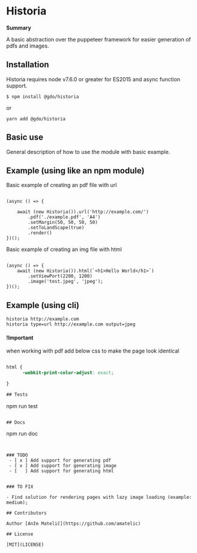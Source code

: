 # Historia 

**Summary** 

A basic abstraction over the puppeteer framework for easier generation of pdfs and images.


## Installation

Historia requires node v7.6.0 or greater for ES2015 and async function support.



```
$ npm install @gdo/historia
```

or

```
yarn add @gdo/historia
```

## Basic use

General description of how to use the module with basic example.  

## Example (using like an npm module)

Basic example of creating an pdf file with url
```nodejs

(async () => {

    await (new Historia()).url('http://example.com/')
        .pdf('./example.pdf', 'A4')
        .setMargin(50, 50, 50, 50)
        .setToLandScape(true)
        .render()
})();

```

Basic example of creating an img file with html
```nodejs

(async () => {
    await (new Historia()).html(`<h1>Hello World</h1>`)
        .setViewPort(2200, 1200)
        .image('test.jpeg', 'jpeg');
})();

```

## Example (using cli)
```
historia http://example.com
historia type=url http://example.com output=jpeg
```

#### !Important 

when working with pdf add below css to make the page look identical

```css

html {
      -webkit-print-color-adjust: exact;

}

## Tests

```
npm run test
```

## Docs

```
npm run doc
```


### TODO 
 - [ x ] Add support for generating pdf
 - [ x ] Add support for generating image 
 - [   ] Add support for generating html 


### TO FIX

- Find solution for rendering pages with lazy image loading (example: medium);
    
## Contributors

Author [Anže Matelič](https://github.com/amatelic)

## License

[MIT](LICENSE)
